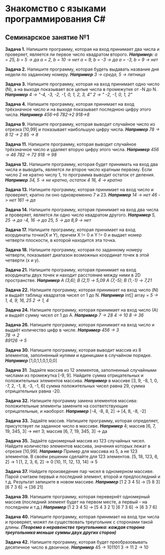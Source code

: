 # Знакомство с языками программирования С#
## Семинарское занятие №1

**Задача 1.** Напишите программу, которая на вход принимает два числа и проверяет, является ли первое число квадратом второго.
 ***Например:***
 *a = 25, b = 5 -> да 
  a = 2, b = 10 -> нет
  a = 9, b = -3 -> да
  a = -3, b = 9 -> нет*

**Задача 2.** Напишите программу, которая будеть выдавать название дня недели по заданному номеру.
***Например*** 
 *3 -> среда,
  5 -> пятница*

**Задача 3.** Напишите программу, которая на вход принимает одно число (N), а на выходе показывает все целые числа в промежутке от -N до N.
***Например***
*4 -> "-4, -3, -2, -1, 0, 1, 2, 3, 4" 
 2 -> " -2, -1, 0, 1, 2"*

**Задача 4.** Напишите программу, которая принимает на вход трёхзначное число и на выходе показывает последнюю цифру этого числа.
***Например***
*456->6
 782->2
 918->8*

**Задача 9.** Напишите программу, которая выводит случайное число из отрезка
[10,99] и показывает наибольшую цифру числа.
***Например***
*78 -> 8
 12 -> 2
 85 -> 8*

**Задача 11.** Напишите программу, которая выводит случайное трёхзначное число
и удаляет вторую цифру этого числа.
***Например***
*456 -> 46
 782 -> 72 
 918 -> 98*

 **Задача 12.** Напишите программу, которая будет принимать на вход два числа и
 выводить, является ли второе число кратным первому. Если число 2 не кратно числу 1, то программа выводит остаток от деления.
***Например*** 
*34, 5 -> не кратно, остаток 4 
 16, 4 -> кратно*

 **Задача 13.** Напишите программу, которая принимает на вход число и проверяет,
 кратно ли оно одновременно 7 и 23.
 ***Например***
 *14 -> нет
  46 -> нет
  161 -> да*

 **Задача 14.** Напишите программу, которая принимает на вход два числа и проверяет, является ли одно число квадратом другого.
 ***Например***
 *5, 25 -> да
  -4, 16 -> да
  25, 5 -> да
  8,9 -> нет*

 **Задача 17.** Напишите программу, которая принимает на вход координаты точки(X и Y),
 причем X != 0 и Y != 0 и выдает номер четверти плоскости, в которой находится эта точка.
  
 **Задача 18.** Напишите программу, которая по заданному номеру четверти, показывает диапазон возможных координат точек в этой четверти (x и y).

 **Задача 21.** Напишите программу, которая принимает на вход координаты двух точек
 и находит расстояние между ними в 2D пространстве.
 ***Например*** 
 *A (3,6); B (2,1) -> 5,09 
  A (7,-5); B (1,-1) -> 7,21*

 **Задача 22.** Напишите программу, которая принимает на вход число (N) и выдаёт таблицу квадратов чисел от 1 до N.
 ***Например***
 int[] array =
 *5 -> 1, 4, 9, 16, 25
  2 -> 1, 4*

 **Задача 24.** Напишите программу, которая принимает на вход число (А) и выдаёт сумму чисел от 1 до А.
 ***Например***
 *7 -> 28 
  4 -> 10
  8 -> 36*
 
 **Задача 26.** Напишите программу, которая принимает на вход число и выдаёт количество цифр в числе.
 ***Например*** 
 *456 -> 3  
  78 -> 2   
  89126 -> 5*

**Задача 30.** Напишите программу, которая выводит массив из 8 элементов, заполненный нулями и единицами в случайном порядке.
***Например*** [1,0,1,1,0,1,0,0]

**Задача 31**. Задайте массив из 12 элементов, заполненный случайными числами
из промежутка [-9, 9]. Найдите сумма отрицательных и положительных
элементов массива.
***Например*** в массиве [3, 9, -8, 1, 0, -7, 2, -1, 8, -3, -1, 6]
сумма положительных чисел равна 29, сумма отрицательных равна -20.

**Задача 32.** Напишите программу замена элементов массива: положительные элементы замените на соответствующие отрицательные, и наоборот.
***Например*** [-4, -8, 8, 2] -> [4, 8, -8, -2]

**Задача 33.** Задайте массив. Напишите программу, которая определяет, присутствует ли заданное число в массиве.
***Например*** 4; массив [6, 7, 19, 345, 3] -> нет
               3; массив [6, 7, 19, 345, 3] -> да

**Задача 35.** Задайте одномерный массив из 123 случайных чисел.
Найдите количество элементов массива, значения которых лежат в
отрезке [10,99].
***Например*** Пример для массива из 5, а не 123 элементов. В своём решении сделайте для 123 элементов.
[5, 18, 123, 6, 2] -> 1
[1, 2, 3, 6, 2] -> 0
[10, 11, 12, 13, 14] -> 5

**Задача 37.** Найдите произведение пар чисел в одномерном массиве. Парой считаем первый и последний элемент, второй и предпоследний и т.д. Результат запишите в новом массиве. 
***Например*** [1 2 3 4 5] -> [5 8 3]
               [6 7 3 6] -> [36 21]

**Задача 39.** Напишите программу, которая перевернёт одномерный массив (последний элемент будет на первом месте, а первый - на последнем и т.д.)
***Например*** [1 2 3 4 5] -> [5 4 3 2 1]
               [6 7 3 6] -> [6 3 7 6]

**Задача 40.** Напишите программу, которая принимает на вход три числа и проверяет, может ли существовать треугольник с сторонами такой длины.
***(Теорема о неравенстве треугольника: каждая сторона треугольника меньше суммы двух других сторон)***

**Задача 42.** Напишите программу, которая будет преобразовывать десятичное число в двоичное.
***Например*** 45 -> 101101     3 -> 11      2 -> 10

